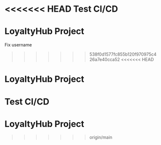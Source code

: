 <<<<<<< HEAD
Test CI/CD
=======
# LoyaltyHub Project
Fix username
>>>>>>> 538f0d1577fc855b120f970975c426a7e40cca52
<<<<<<< HEAD
# LoyaltyHub Project
Test CI/CD
=======
# LoyaltyHub Project
>>>>>>> origin/main
